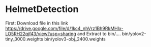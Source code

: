 # HelmetDetection
 
First: Download file in this link https://drive.google.com/file/d/1kc4_nhVrz1Bh9RkMHIx-LO5RH22qjf43/view?usp=sharing and Extract to bin/.... 
bin/yolov2-tiny_3000.weights
bin/yolov3-obj_2400.weights
